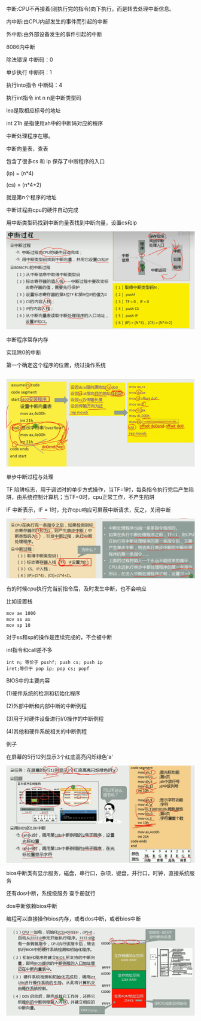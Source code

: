 中断:CPU不再接着(刚执行完的指令)向下执行，而是转去处理中断信息。

内中断:由CPU内部发生的事件而引起的中断

外中断:由外部设备发生的事件引起的中断



8086内中断

除法错误 中断码：0

单步执行 中断码：1

执行into指令 中断码：4

执行int指令 int n n是中断类型码



 lea是取相应标号的地址

int 21h 是指使用ah中的中断码对应的程序



中断处理程序在哪。

中断向量表，查表

包含了很多cs 和 ip 保存了中断程序的入口

(ip) = (n*4)

(cs) = (n*4+2)

就是第n个程序的地址



中断过程由cpu的硬件自动完成

用中断类型码找到中断向量表找到中断向量，设置cs和ip

![image-20240506161552525](img/image-20240506161552525.png)



中断程序常存内存

实现除0的中断

第一个确定这个程序的位置，绕过操作系统

```assembly

```

![image-20240506162249818](img/image-20240506162249818.png)





单步中断过程与处理

TF 陷阱标志，用于调试时的单步方式操作，当TF=1时，每条指令执行完后产生陷阱，由系统控制计算机；当TF=0时，cpu正常工作，不产生陷阱

IF 中断表示，IF = 1时，允许cpu响应可屏蔽中断请求，反之，关闭中断

![image-20240506194829238](img/image-20240506194829238.png)



有的时候cpu执行完当前指令后，及时发生中断，也不会响应

比如设置栈

```assembly
mov ax 1000
mov ss ax
mov sp 10
```

对于ss和sp的操作是连续完成的，不会被中断



int指令和call差不多

```assembly
int n; 等价于 pushf; push cs; push ip
iret;等价于 pop ip; pop cs; popf
```



BIOS中的主要内容

(1)硬件系统的检测和初始化程序

(2)外部中断和内部中断的中断例程

(3)用于对硬件设备进行I/0操作的中断例程

(4)其他和硬件系统相关的中断例程

例子

在屏幕的5行12列显示3个红底高亮闪烁绿色'a'

![image-20240506204038678](img/image-20240506204038678.png)



bios中断类有显示服务，磁盘，串行口，杂项，键盘，并行口，时钟，直接系统服务

还有dos中断，系统级服务 查手册就行

dos中断依赖bios中断



编程可以直接操作bios内存，或者dos中断，或者bios中断

![image-20240506204757867](img/image-20240506204757867.png)

